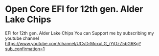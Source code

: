 # Open Core EFI for 12th gen. Alder Lake Chips
EFI for 12th gen. Alder Lake Chips You can Support me by subscribing my youtube channel https://www.youtube.com/channel/UCvDrMoxuLG_jYjDzZ5bG6Kg?sub_confirmation=1
